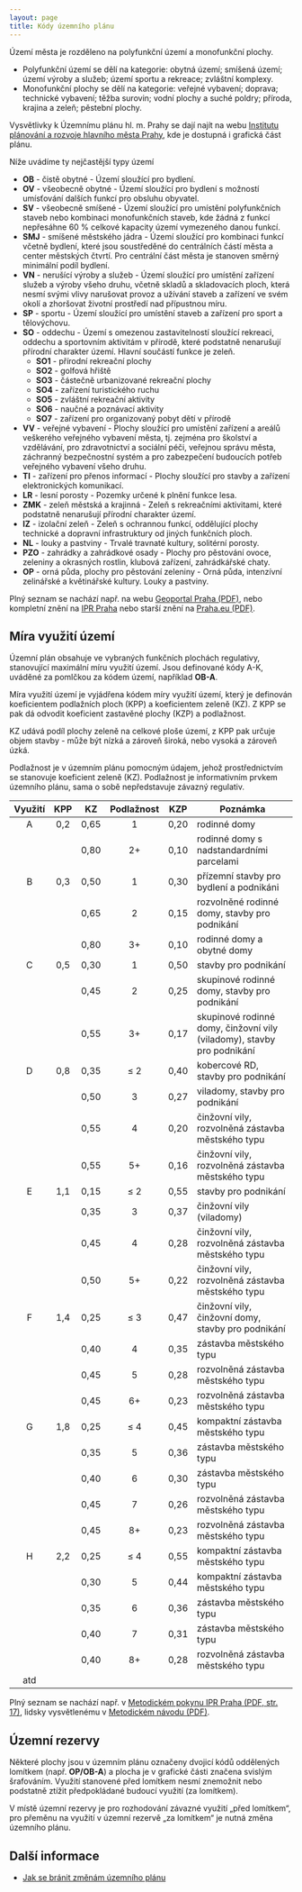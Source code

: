 ```yaml
---
layout: page
title: Kódy územního plánu
---
```


Území města je rozděleno na polyfunkční území a monofunkční plochy.
 * Polyfunkční území se dělí na kategorie: obytná území; smíšená území; území výroby a služeb; území sportu a rekreace; zvláštní komplexy.
 * Monofunkční plochy se dělí na kategorie: veřejné vybavení; doprava; technické vybavení; těžba surovin; vodní plochy a suché poldry; příroda, krajina a zeleň; pěstební plochy.

Vysvětlivky k Územnímu plánu hl. m. Prahy se dají najít na webu [Institutu plánování a rozvoje hlavního města Prahy](https://iprpraha.cz/page/10/platny-uzemni-plan), kde je dostupná i grafická část plánu.

Níže uvádíme ty nejčastější typy území

 * **OB** - čistě obytné - Území sloužící pro bydlení.
 * **OV** - všeobecně obytné - Území sloužící pro bydlení s možností umísťování dalších funkcí pro obsluhu obyvatel.
 * **SV** - všeobecně smíšené - Území sloužící pro umístění polyfunkčních staveb nebo kombinaci monofunkčních staveb, kde žádná z funkcí nepřesáhne 60 % celkové kapacity území vymezeného danou funkcí.
 * **SMJ** - smíšené městského jádra - Území sloužící pro kombinaci funkcí včetně bydlení, které jsou soustředěné do centrálních částí města a center městských čtvrtí. Pro centrální část města je stanoven směrný minimální podíl bydlení.
 * **VN** - nerušící výroby a služeb - Území sloužící pro umístění zařízení služeb a výroby všeho druhu, včetně skladů a skladovacích ploch, která nesmí svými vlivy narušovat provoz a užívání staveb a zařízení ve svém okolí a zhoršovat životní prostředí nad přípustnou míru.
 * **SP** - sportu - Území sloužící pro umístění staveb a zařízení pro sport a tělovýchovu.
 * **SO** - oddechu - Území s omezenou zastavitelností sloužící rekreaci, oddechu a sportovním aktivitám v přírodě, které podstatně nenarušují přírodní charakter území. Hlavní součástí funkce je zeleň.
   * **SO1** - přírodní rekreační plochy
   * **SO2** - golfová hřiště
   * **SO3** - částečně urbanizované rekreační plochy
   * **SO4** - zařízení turistického ruchu
   * **SO5** - zvláštní rekreační aktivity
   * **SO6** - naučné a poznávací aktivity
   * **SO7** - zařízení pro organizovaný pobyt dětí v přírodě
 * **VV** - veřejné vybavení - Plochy sloužící pro umístění zařízení a areálů veškerého veřejného vybavení města, tj. zejména pro školství a vzdělávání, pro zdravotnictví a sociální péči, veřejnou správu města, záchranný bezpečnostní systém a pro zabezpečení budoucích potřeb veřejného vybavení všeho druhu.
 * **TI** - zařízení pro přenos informací - Plochy sloužící pro stavby a zařízení elektronických komunikací.
 * **LR** - lesní porosty - Pozemky určené k plnění funkce lesa.
 * **ZMK** - zeleň městská a krajinná - Zeleň s rekreačními aktivitami, které podstatně nenarušují přírodní charakter území.
 * **IZ** - izolační zeleň - Zeleň s ochrannou funkcí, oddělující plochy technické a dopravní infrastruktury od jiných funkčních ploch.
 * **NL** - louky a pastviny - Trvalé travnaté kultury, solitérní porosty.
 * **PZO** - zahrádky a zahrádkové osady - Plochy pro pěstování ovoce, zeleniny a okrasných rostlin, klubová zařízení, zahrádkářské chaty.
 * **OP** - orná půda, plochy pro pěstování zeleniny - Orná půda, intenzívní zelinářské a květinářské kultury. Louky a pastviny.

Plný seznam se nachází např. na webu [Geoportal Praha (PDF)](https://www.geoportalpraha.cz/assets/dokumenty/datove-sady/pup_fvu_struktura_2019_03.pdf),
nebo kompletní znění na [IPR Praha](https://iprpraha.cz/page/10/platny-uzemni-plan)
nebo starší znění na [Praha.eu (PDF)](http://servis.praha-mesto.cz/uzplan/uzemni_plan_hmp/zmena_z1000_cist/regul/regulativy.pdf).

## Míra využití území

Územní plán obsahuje ve vybraných funkčních plochách regulativy, stanovující maximální míru využití území. Jsou definované kódy A-K, uváděné za pomlčkou za kódem území, například **OB-A**.

Míra využití území je vyjádřena kódem míry využití území, který je definován koeficientem podlažních ploch (KPP) a koeficientem zeleně (KZ). Z KPP se pak dá odvodit koeficient zastavěné plochy (KZP) a podlažnost.

KZ udává podíl plochy zeleně na celkové ploše území, z KPP pak určuje objem stavby - může být nízká a zároveň široká, nebo vysoká a zároveň úzká.

Podlažnost je v územním plánu pomocným údajem, jehož prostřednictvím se stanovuje koeficient zeleně (KZ). Podlažnost je informativním prvkem územního plánu, sama o sobě nepředstavuje závazný regulativ.

|  Využití | KPP |  KZ  | Podlažnost | KZP  | Poznámka |
|:--------:|:---:|:----:|:----------:|:----:|----------|
| A        | 0,2 | 0,65 |    1       | 0,20 | rodinné domy |
|          |     | 0,80 |    2+      | 0,10 | rodinné domy s nadstandardními parcelami |
| B        | 0,3 | 0,50 |    1       | 0,30 | přízemní stavby pro bydlení a podnikáni |
|          |     | 0,65 |    2       | 0,15 | rozvolněné rodinné domy, stavby pro podnikání |
|          |     | 0,80 |    3+      | 0,10 | rodinné domy a obytné domy |
| C        | 0,5 | 0,30 |    1       | 0,50 | stavby pro podnikání |
|          |     | 0,45 |    2       | 0,25 | skupinové rodinné domy, stavby pro podnikání |
|          |     | 0,55 |    3+      | 0,17 | skupinové rodinné domy, činžovní vily (viladomy), stavby pro podnikání |
| D        | 0,8 | 0,35 |    ≤ 2     | 0,40 | kobercové RD, stavby pro podnikání |
|          |     | 0,50 |    3       | 0,27 | viladomy, stavby pro podnikání |
|          |     | 0,55 |    4       | 0,20 | činžovní vily, rozvolněná zástavba městského typu |
|          |     | 0,55 |    5+      | 0,16 | činžovní vily, rozvolněná zástavba městského typu |
| E        | 1,1 | 0,15 |    ≤ 2     | 0,55 | stavby pro podnikání |
|          |     | 0,35 |    3       | 0,37 | činžovní vily (viladomy) |
|          |     | 0,45 |    4       | 0,28 | činžovní vily, rozvolněná zástavba městského typu |
|          |     | 0,50 |    5+      | 0,22 | činžovní vily, rozvolněná zástavba městského typu |
| F        | 1,4 | 0,25 |    ≤ 3     | 0,47 | činžovní vily, činžovní domy, stavby pro podnikání |
|          |     | 0,40 |    4       | 0,35 | zástavba městského typu |
|          |     | 0,45 |    5       | 0,28 | rozvolněná zástavba městského typu |
|          |     | 0,45 |    6+      | 0,23 | rozvolněná zástavba městského typu |
| G        | 1,8 | 0,25 |    ≤ 4     | 0,45 | kompaktní zástavba městského typu |
|          |     | 0,35 |    5       | 0,36 | zástavba městského typu |
|          |     | 0,40 |    6       | 0,30 | zástavba městského typu |
|          |     | 0,45 |    7       | 0,26 | rozvolněná zástavba městského typu |
|          |     | 0,45 |    8+      | 0,23 | rozvolněná zástavba městského typu |
| H        | 2,2 | 0,25 |    ≤ 4     | 0,55 | kompaktní zástavba městského typu |
|          |     | 0,30 |    5       | 0,44 | kompaktní zástavba městského typu |
|          |     | 0,35 |    6       | 0,36 | zástavba městského typu |
|          |     | 0,40 |    7       | 0,31 | zástavba městského typu |
|          |     | 0,40 |    8+      | 0,28 | rozvolněná zástavba městského typu |
|  atd     |     |      |            |      |  |

Plný seznam se nachází např. v [Metodickém pokynu IPR Praha (PDF, str. 17)](http://www.iprpraha.cz/uploads/assets/dokumenty/pup/metodicky_pokyn.pdf), lidsky vysvětlenému v [Metodickém návodu (PDF)](http://www.iprpraha.cz/uploads/assets/pup/metodicke_navody.pdf).

## Územní rezervy

Některé plochy jsou v územním plánu označeny dvojicí kódů oddělených lomítkem (např. **OP/OB-A**) a plocha je v grafické části značena svislým šrafováním. Využití stanovené před lomítkem nesmí znemožnit nebo podstatně ztížit předpokládané budoucí využití (za lomítkem).

V místě územní rezervy je pro rozhodování závazné využití „před lomítkem“, pro přeměnu na využití v územní rezervě „za lomítkem“ je nutná změna územního plánu.

## Další informace

 * [Jak se bránit změnám územního plánu](zmena-planu.html)


